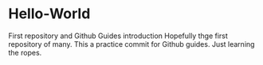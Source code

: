 # Hello-World
First repository and Github Guides introduction
Hopefully thge first repository of many.
This a practice commit for Github guides.
Just learning the ropes.
